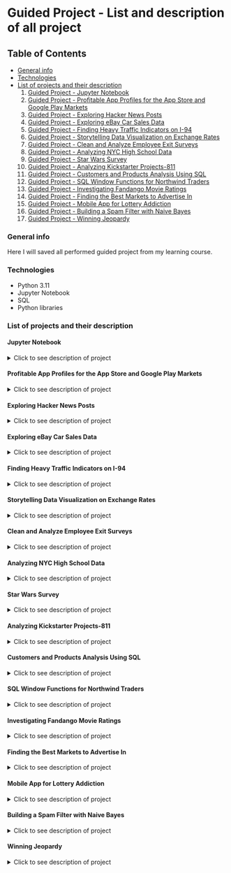# Guided Project - List and description of all project

## Table of Contents

- [General info](#general-info)
- [Technologies](#technologies)
- [List of projects and their description](#list-of-projects-and-their-description)
  1. [Guided Project - Jupyter Notebook](#jupyter-notebook)
  2. [Guided Project - Profitable App Profiles for the App Store and Google Play Markets](#profitable-app-profiles-for-the-app-store-and-google-play-markets)
  3. [Guided Project - Exploring Hacker News Posts](#exploring-hacker-news-posts)
  4. [Guided Project - Exploring eBay Car Sales Data](#exploring-ebay-car-sales-data)
  5. [Guided Project - Finding Heavy Traffic Indicators on I-94](#finding-heavy-traffic-indicators-on-i-94)
  6. [Guided Project - Storytelling Data Visualization on Exchange Rates](#storytelling-data-visualization-on-exchange-rates)
  7. [Guided Project - Clean and Analyze Employee Exit Surveys](#clean-and-analyze-employee-exit-surveys)
  8. [Guided Project - Analyzing NYC High School Data](#analyzing-nyc-high-school-data)
  9. [Guided Project - Star Wars Survey](#star-wars-survey)
  10. [Guided Project - Analyzing Kickstarter Projects-811](#analyzing-kickstarter-projects-811)
  11. [Guided Project - Customers and Products Analysis Using SQL](#customers-and-products-analysis-using-sql)
  12. [Guided Project - SQL Window Functions for Northwind Traders](#sql-window-functions-for-northwind-traders)
  13. [Guided Project - Investigating Fandango Movie Ratings](#investigating-fandango-movie-ratings)
  14. [Guided Project - Finding the Best Markets to Advertise In](#finding-the-best-markets-to-advertise-in)
  15. [Guided Project - Mobile App for Lottery Addiction](#mobile-app-for-lottery-addiction)
  16. [Guided Project - Building a Spam Filter with Naive Bayes](#building-a-spam-filter-with-naive-bayes)
  17. [Guided Project - Winning Jeopardy](#winning-jeopardy)

  
### General info

Here I will saved all performed guided project from my learning course.

### Technologies

- Python 3.11
- Jupyter Notebook
- SQL
- Python libraries

### List of projects and their description

#### Jupyter Notebook

<details>
  <summary>Click to see description of project</summary>

In these project I learn how to use Jupyter Notebook and short cuts in it.

</details>

#### Profitable App Profiles for the App Store and Google Play Markets

<details>
  <summary>Click to see description of project</summary>

The goal of these project is to find profiles of mobile apps that will be profitable for the App Store and Google Play markets. I will work as data analysts at a company that develops mobile apps for Android and iOS, and my job is to enable the team of developers to make data-driven decisions about the type of apps they develop.

</details>

#### Exploring Hacker News Posts

<details>
  <summary>Click to see description of project</summary>

[Hacker News]("https://news.ycombinator.com/") is a website where user-submitted stories (beter know as posts) recives votes and comments. It's popular in technology and startup circle.

For my analzy two type of post are interesting:

- `Ask HN`: questions to the community,
- `Show HN`: announcements and showcasing of products, projects etc.

In our analysis, we will determine:

- Which post(`Ask HN` or `Show HN`) receive more comments on average.
- Whether posts created at a certain time of the day receive more comments on average.

We'll be working with the [`hacker_news.csv`]("https://dq-content.s3.amazonaws.com/356/hacker_news.csv") dataset.

</details>

#### Exploring eBay Car Sales Data

<details>
  <summary>Click to see description of project</summary>

Project goals:
- clean the data,
- analyze the included used car listings.

In these project I'll be working with a dataset of used cars from eBay Kleinanzeigen, a classifieds section of the German eBay website.
The original dataset isn't available on Kaggle anymore, but you can find it [here](https://data.world/data-society/used-cars-data). For my project purposed we will be working a sample of 50 000 data points from full dataset.

</details>

#### Finding Heavy Traffic Indicators on I-94

<details>
  <summary>Click to see description of project</summary>

What the project is about:
- I'm going to analyze a dataset about the westbound traffic on the [I-94 Interstate highway](https://en.wikipedia.org/wiki/Interstate_94). The dataset can be download from the [UCI Machine Learning Repository](https://archive.ics.uci.edu/ml/datasets/Metro+Interstate+Traffic+Volume) and was created by John Hogue.

My goal with this project:
-  is to determine indicators of heavy traffic on I-94.

</details>

#### Storytelling Data Visualization on Exchange Rates

<details>
  <summary>Click to see description of project</summary>

In these project I will use [the dataset](https://www.kaggle.com/datasets/lsind18/euro-exchange-daily-rates-19992020), created by Daria Chemkaeva, which describe Euro daily exchange rate between 1999 and 2021. The euro (symbolized with €) is the official currency in most of the countries of the European Union.

If the exchange rate of the euro to the US dollar is 1.5, you get 1.5 $ if you pay 1.0 € (one euro has more value than one US dollar at this exchange rate). 

</details>

#### Clean and Analyze Employee Exit Surveys

<details>
  <summary>Click to see description of project</summary>

In these project I will b eworking with [exit survrys from employees of the  Department of Education, Training and Employment (DETE)](https://data.gov.au/dataset/ds-qld-fe96ff30-d157-4a81-851d-215f2a0fe26d/details?q=exit%20survey) and the Technical and Further Education (TAFE) institute in Queensland, Australia. Slighty modifications was made in the orginal dataset to make the work on it easier. One of them was changing encoding from `cp1252` to `UTF-8`.

My goal is to find answers for below questions:

- Are employees who only worked for the institutes for a short period of time resigning due to some kind of dissatisfaction? What about employees who have been there longer?
- Are younger employees resigning due to some kind of dissatisfaction? What about older employees?

</details>

#### Analyzing NYC High School Data

<details>
  <summary>Click to see description of project</summary>

This analysis aims to explore the relationships between SAT scores and various demographic factors in New York City public schools. As a brief background, the SAT, or Scholastic Aptitude Test, is a standardized test taken by high school seniors in the U.S., and colleges often use it as a criterion for admissions. Higher average SAT scores are typically associated with better-performing schools.

To conduct this study, we will merge and analyze multiple datasets containing student SAT scores and additional demographic information for each public high school in New York. By combining these datasets, we hope to gain valuable insights into the potential factors that may impact the average SAT scores in these schools and gain a comprehensive understanding of the educational landscape in the city.

Below are the links to all the datasets used in this project:

- SAT scores by school - SAT scores for each high school in New York City
- School attendance - Attendance information for each school in New York City
- Class size - Information on class size for each school
- AP test results - Advanced Placement (AP) exam results for each high school (passing an optional AP exam in a particular subject can earn a student college credit in that subject)
- Graduation outcomes - The percentage of students who graduated, and other outcome information
- Demographics - Demographic information for each school
- School survey - Surveys of parents, teachers, and students at each school

All of these datasets are interrelated. We'll need to combine them into a single dataset before we can find correlations.
Background Research

Goals of the project

High school students take the AP exams before applying to college. There are several AP exams, each corresponding to a school subject. High school students who earn high scores may receive college credit.

The objectives of the project include:

- Investigating the potential correlation between AP exam scores and SAT scores among high schools.
- Analyzing the equity aspect of the SAT by examining correlations between demographic factors such as race, gender, safety level, percentage of English learners, class size, and SAT scores.

</details>

#### Star Wars Survey

<details>
  <summary>Click to see description of project</summary>

In these project I will use the data colected by the team at [FiveThirtyEight](http://fivethirtyeight.com/) which can be donwload from [their GitHub respository](https://github.com/fivethirtyeight/data/tree/master/star-wars-survey).

My goal is to find answer for the question:
- **Does the rest of America realise that 'The Empire Strikes Back' is by far the best of the bunch? "** 

</details>

#### Analyzing Kickstarter Projects-811

<details>
  <summary>Click to see description of project</summary>

In these project we will help the product team, which conidering lunching a campaign on Kickstarter to test the viability of some offerings, to pull data which help them understand what might influence success. We will answer following question:
- What type of projects are mostly likely to be successful?
- Which project fail?

</details>

#### Customers and Products Analysis Using SQL

<details>
  <summary>Click to see description of project</summary>

The Vehicle Distributors, a fictional wholesale distributor of die cast vehicle models, operates globally with customers in over 15 countries. The company has approached us with a dataset analysis task to help them make critical decisions regarding potential future expansion.  The objective of this project is to address their inquiries and provide data-driven answers by examining the available data. The provided dataset, along with its corresponding schema, can be found [here](https://www.mysqltutorial.org/mysql-sample-database.aspx)

</details>

#### SQL Window Functions for Northwind Traders

<details>
  <summary>Click to see description of project</summary>

This project focuses on the rich [Northwind database](https://github.com/pthom/northwind_psql/tree/master), which provides a real-world-like platform for exploring and analyzing sales data.

The projects focus on:
- Evaluating employee performance to boost productivity,
- Understanding product sales and category performance to optimize inventory and marketing strategies,
- Analyzing sales growth to identify trends, monitor company progress, and make more accurate forecasts,
- And evaluating customer purchase behavior to target high-value customers with promotional incentives.

Using the PostgreSQL window functions on the Northwind database, I will provide essential insights which contributing significantly to the company's strategic decisions.

</details>

#### Investigating Fandango Movie Ratings

<details>
  <summary>Click to see description of project</summary>

**Content:**

In October 2015 data journalist Walt Hickey analyzed movie ratings data from Fandango (an online movie ratings aggregator) and found evidence that rating system was dishonest.

Fandango displays a 5-star rating system on their website, where the minimum rating is 0 stars and the maximum is 5 stars. In the HTML of the page Hickey found out significant discrepancy between the number od stars display to users and the actual rating. He found that:

- The actual rating was almost always rounded up to the nearest half-star. For instance, a 4.1 movie would be rounded off to 4.5 stars, not to 4 stars, as you may expect.
- In the case of 8% of the ratings analyzed, the rounding up was done to the nearest whole star. For instance, a 4.5 rating would be rounded off to 5 stars.
- For one movie rating, the rounding off was completely bizarre: from a rating of 4 in the HTML of the page to a displayed rating of 5 stars.

**Goal:**

In this project we will analyze more recent movie ratings data to determinate if there has been any change in Fandango's rating system after Hickey's analysis.

  </details>

#### Finding the Best Markets to Advertise In

<details>
  <summary>Click to see description of project</summary>

**About:**

An e-learning company which offers courses on programming want to promote their products and invest some money in advertisement. Most of courses are on web and mobile development, but also cover many other domains, like data science, game development, etc.

**Goal:**

Our goal in this project is to find out the two best markets to advertise product in.

  </details>  

#### Mobile App for Lottery Addiction

<details>
  <summary>Click to see description of project</summary>

In this project, we intend to lay the groundwork for a mobile application by writing some functions to calculate the probability of winning the lottery. The app aims to both prevent and treat lottery addiction by helping people better estimate their chances of winning.

The idea of the app comes from the medical institute which is speciaized in treating gambling addictions. The institute has a team of engineers that will build the app, but they need us to create the logical core of the app and calculate probabilities. For the first version of the app, they want us to focus on the [6/49](https://en.wikipedia.org/wiki/Lotto_6/49) lottery and build functions that enable users to answer questions like:
- What is the probability of winning the big prize with a single ticket?
- What is the probability of winning the big prize if we play 40 different tickets (or any other number)?
- What is the probability of having at least five (or four, or three, or two) winning numbers on a single ticket?

The scenario we're following throughout this project is fictional — the main purpose is to practice applying the concepts we learned in a setting that simulates a real-world scenario.

  </details>  

#### Building a Spam Filter with Naive Bayes

<details>
  <summary>Click to see description of project</summary>

In this project, we're going to build a spam filter for SMS messages using the multinomial Naive Bayes algorithm. Our goal is to create a spam filter that classifies new messages with an accuracy greater than 80% — so we expect that more than 80% of the new messages will be classified correctly as spam or ham (non-spam).

To train the algorithm, we'll use a dataset of 5,572 SMS messages that are already classified by humans. The dataset was put together by Tiago A. Almeida and José María Gómez Hidalgo, and it can be downloaded from the [The UCI Machine Learning Repository](https://archive.ics.uci.edu/ml/datasets/sms+spam+collection). The data collection process is described in more details [on this page](http://www.dt.fee.unicamp.br/~tiago/smsspamcollection/#composition), where you can also find some of the authors' papers.

  </details>  

#### Winning Jeopardy

<details>
  <summary>Click to see description of project</summary>

Jeopardy is a popular TV show in the US where participants answer questions to win money. It's been running for many years, and is a major force in popular culture.

We want to compete on Jeopardy and looking for any way to win it. So in this project, we'll work with a [dataset](https://www.reddit.com/r/datasets/comments/1uyd0t/200000_jeopardy_questions_in_a_json_file) of Jeopardy questions, which contains 20000 rows from the beginning of a full dataset, to figure out some patterns in the questions that could help win.

  </details>  